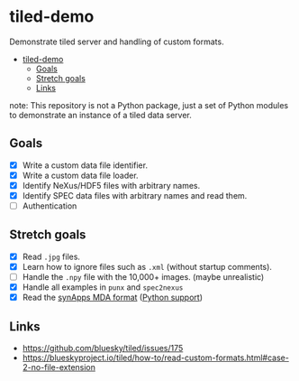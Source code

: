 # tiled-demo

<!-- 2022-08-29 -->

Demonstrate tiled server and handling of custom formats.

- [tiled-demo](#tiled-demo)
  - [Goals](#goals)
  - [Stretch goals](#stretch-goals)
  - [Links](#links)

note: This repository is not a Python package, just a set of Python modules
to demonstrate an instance of a tiled data server.

## Goals

- [x] Write a custom data file identifier.
- [x] Write a custom data file loader.
- [x] Identify NeXus/HDF5 files with arbitrary names.
- [x] Identify SPEC data files with arbitrary names and read them.
- [ ] Authentication

## Stretch goals

- [x] Read `.jpg` files.
- [x] Learn how to ignore files such as `.xml` (without startup comments).
- [ ] Handle the `.npy` file with the 10,000+ images. (maybe unrealistic)
- [x] Handle all examples in `punx` and `spec2nexus`
- [x] Read the [synApps MDA format](https://github.com/epics-modules/sscan/blob/master/documentation/saveData_fileFormat.txt) ([Python support](https://github.com/EPICS-synApps/utils/blob/master/mdaPythonUtils/INSTALL.md))

## Links

- <https://github.com/bluesky/tiled/issues/175>
- <https://blueskyproject.io/tiled/how-to/read-custom-formats.html#case-2-no-file-extension>
